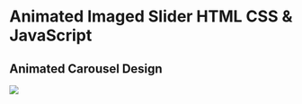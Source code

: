 # Animated Imaged Slider HTML CSS & JavaScript 
## Animated Carousel Design

<img src="./img/img0.png">
